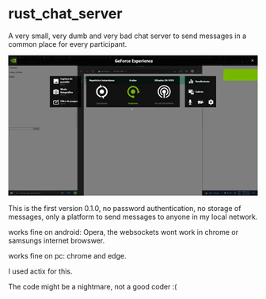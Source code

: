 # rust_chat_server
A very small, very dumb and very bad chat server to send messages in a common place for every participant.

![](https://github.com/diespeso/rust_chat_server/blob/main/Desktop%202021.12.05%20-%2002.52.19.02.gif)


This is the first version 0.1.0, no password authentication, no storage of messages, only a platform to send messages to anyone in my local network.

works fine on android: Opera, the websockets wont work in chrome or samsungs internet browswer.

works fine on pc: chrome and edge.

I used actix for this.

The code might be a nightmare, not a good coder :(
